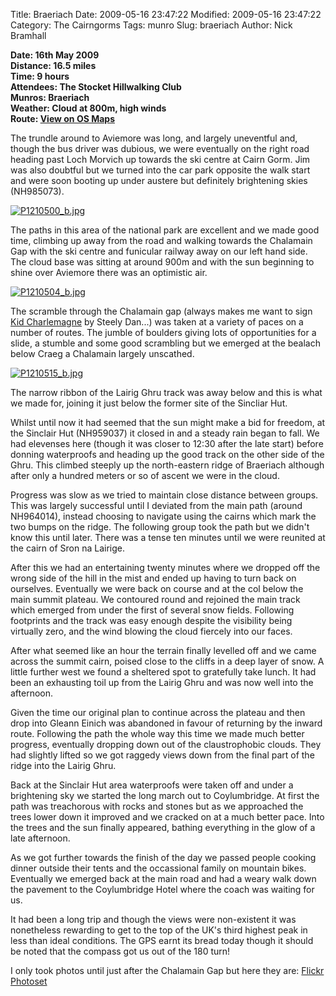 Title: Braeriach
Date: 2009-05-16 23:47:22
Modified: 2009-05-16 23:47:22
Category: The Cairngorms
Tags: munro
Slug: braeriach
Author: Nick Bramhall

**Date: 16th May 2009  
Distance: 16.5 miles  
Time: 9 hours  
Attendees: The Stocket Hillwalking Club  
Munros: Braeriach  
Weather: Cloud at 800m, high winds  
Route:  [View on OS Maps](https://www.invertedworld.co.uk/hillwalking/hillwalk/321)**


The trundle around to Aviemore was long, and largely uneventful and, though the bus driver was dubious, we were eventually on the right road heading past Loch Morvich up towards the ski centre at Cairn Gorm. Jim was also doubtful but we turned into the car park opposite the walk start and were soon booting up under austere but definitely brightening skies (NH985073). 

<!--more-->

[![P1210500_b.jpg](http://farm4.static.flickr.com/3297/3539768146_143d55ca95_b.jpg)](http://www.flickr.com/photos/53725815@N00/3539768146)



The paths in this area of the national park are excellent and we made good time, climbing up away from the road and walking towards the Chalamain Gap with the ski centre and funicular railway away on our left hand side. The cloud base was sitting at around 900m and with the sun beginning to shine over Aviemore there was an optimistic air.



[![P1210504_b.jpg](http://farm3.static.flickr.com/2454/3539775594_797b19af47_b.jpg)](http://www.flickr.com/photos/53725815@N00/3539775594)



The scramble through the Chalamain gap (always makes me want to sign [Kid Charlemagne](http://www.youtube.com/watch?v=ylr2D4Pwn58) by Steely Dan...) was taken at a variety of paces on a number of routes. The jumble of boulders giving lots of opportunities for a slide, a stumble and some good scrambling but we emerged at the bealach below Craeg a Chalamain largely unscathed. 



[![P1210515_b.jpg](http://farm3.static.flickr.com/2117/3538991011_89f1a94636_b.jpg)](http://www.flickr.com/photos/53725815@N00/3538991011)



The narrow ribbon of the Lairig Ghru track was away below and this is what we made for, joining it just below the former site of the Sincliar Hut.



Whilst until now it had seemed that the sun might make a bid for freedom, at the Sinclair Hut (NH959037) it closed in and a steady rain began to fall. We had elevenses here (though it was closer to 12:30 after the late start) before donning waterproofs and heading up the good track on the other side of the Ghru. This climbed steeply up the north-eastern ridge of Braeriach although after only a hundred meters or so of ascent we were in the cloud.



Progress was slow as we tried to maintain close distance between groups. This was largely successful until I deviated from the main path (around NH964014), instead choosing to navigate using the cairns which mark the two bumps on the ridge. The following group took the path but we didn't know this until later. There was a tense ten minutes until we were reunited at the cairn of Sron na Lairige.



After this we had an entertaining twenty minutes where we dropped off the wrong side of the hill in the mist and ended up having to turn back on ourselves. Eventually we were back on course and at the col below the main summit plateau. We contoured round and rejoined the main track which emerged from under the first of several snow fields. Following footprints and the track was easy enough despite the visibility being virtually zero, and the wind blowing the cloud fiercely into our faces.



After what seemed like an hour the terrain finally levelled off and we came across the summit cairn, poised close to the cliffs in a deep layer of snow. A little further west we found a sheltered spot to gratefully take lunch. It had been an exhausting toil up from the Lairig Ghru and was now well into the afternoon.



Given the time our original plan to continue across the plateau and then drop into Gleann Einich was abandoned in favour of returning by the inward route. Following the path the whole way this time we made much better progress, eventually dropping down out of the claustrophobic clouds. They had slightly lifted so we got raggedy views down from the final part of the ridge into the Lairig Ghru.



Back at the Sinclair Hut area waterproofs were taken off and under a brightening sky we started the long march out to Coylumbridge. At first the path was treachorous with rocks and stones but as we approached the trees lower down it improved and we cracked on at a much better pace. Into the trees and the sun finally appeared, bathing everything in the glow of a late afternoon. 



As we got further towards the finish of the day we passed people cooking dinner outside their tents and the occassional family on mountain bikes. Eventually we emerged back at the main road and had a weary walk down the pavement to the Coylumbridge Hotel where the coach was waiting for us.



It had been a long trip and though the views were non-existent it was nonetheless rewarding to get to the top of the UK's third highest peak in less than ideal conditions. The GPS earnt its bread today though it should be noted that the compass got us out of the 180 turn!



I only took photos until just after the Chalamain Gap but here they are: [Flickr Photoset](http://www.flickr.com/photos/black_friction/sets/72157618266312689/)
